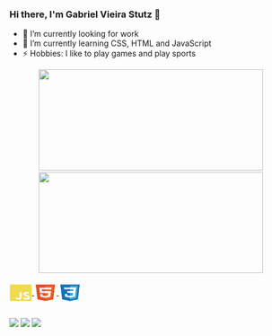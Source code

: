 ### Hi there, I'm Gabriel Vieira Stutz 👋

- 🔭 I’m currently looking for work
- 🌱 I’m currently learning CSS, HTML and JavaScript
- ⚡ Hobbies: I like to play games and play sports

<div align="center">
  <a href="https://github.com/GabrielStutz">
  <img width="400" height="180em" src="https://github-readme-stats.vercel.app/api?username=GabrielStutz&show_icons=true&theme=github_dark&include_all_commits=true&count_private=true"/>
  <img width="400" height="180em" src="https://github-readme-stats.vercel.app/api/top-langs/?username=GabrielStutz&layout=compact&langs_count=7&theme=github_dark"/>
</div>
<div style="display: inline_block"><br>
  <img align="center" alt="Rafa-Js" height="30" width="40" src="https://raw.githubusercontent.com/devicons/devicon/master/icons/javascript/javascript-plain.svg">
  <img align="center" alt="Rafa-HTML" height="30" width="40" src="https://raw.githubusercontent.com/devicons/devicon/master/icons/html5/html5-original.svg">
  <img align="center" alt="Rafa-CSS" height="30" width="40" src="https://raw.githubusercontent.com/devicons/devicon/master/icons/css3/css3-original.svg">
</div>

##

<div>
 <a href="https://discord.gg/wagxzStdcR" target="_blank"><img src="https://img.shields.io/badge/Discord-7289DA?style=for-the-badge&logo=discord&logoColor=white" target="_blank"></a> 
  <a href = "mailto:gabrielstutz100@gmail.com"><img src="https://img.shields.io/badge/-Gmail-%23333?style=for-the-badge&logo=gmail&logoColor=white" target="_blank"></a>
  <a href="https://www.linkedin.com/in/gabriel-vieira-stutz-a06b40221/" target="_blank"><img src="https://img.shields.io/badge/-LinkedIn-%230077B5?style=for-the-badge&logo=linkedin&logoColor=white" target="_blank"></a>
</div>
